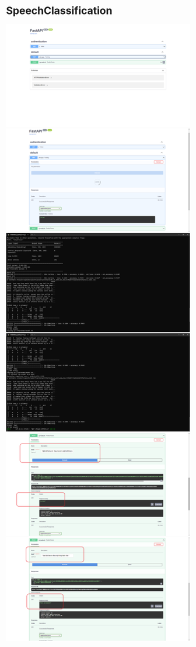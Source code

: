 # SpeechClassification



<img src="https://github.com/santhoshmlops/SpeechClassification/blob/main/hate%20img/fast%201.png" alt="">
<img src="https://github.com/santhoshmlops/SpeechClassification/blob/main/hate%20img/train.png" alt="">
<img src="https://github.com/santhoshmlops/SpeechClassification/blob/main/hate%20img/model%201.png" alt="">
<img src="https://github.com/santhoshmlops/SpeechClassification/blob/main/hate%20img/model%202.png" alt="">
<img src="https://github.com/santhoshmlops/SpeechClassification/blob/main/hate%20img/no%20hate.png" alt="">
<img src="https://github.com/santhoshmlops/SpeechClassification/blob/main/hate%20img/hate.png" alt="">
